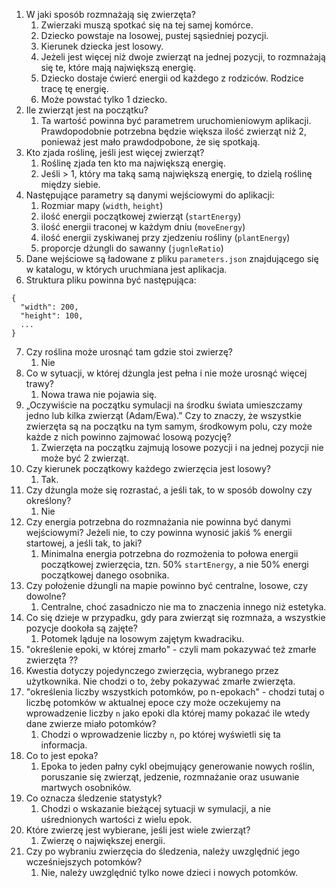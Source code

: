 1. W jaki sposób rozmnażają się zwierzęta?
   1. Zwierzaki muszą spotkać się na tej samej komórce.
   2. Dziecko powstaje na losowej, pustej sąsiedniej pozycji.
   3. Kierunek dziecka jest losowy.
   4. Jeżeli jest więcej niż dwoje zwierząt na jednej pozycji, to rozmnażają się te, które mają największą energię.
   5. Dziecko dostaje ćwierć energii od każdego z rodziców. Rodzice tracę tę energię.
   6. Może powstać tylko 1 dziecko. 
2. Ile zwierząt jest na początku?
   1. Ta wartość powinna być parametrem uruchomieniowym aplikacji. Prawdopodobnie potrzebna będzie większa ilość zwierząt
      niż 2, ponieważ jest mało prawdodpobone, że się spotkają.
3. Kto zjada roślinę, jeśli jest więcej zwierząt?
   1. Roślinę zjada ten kto ma największą energię.
   2. Jeśli > 1, który ma taką samą największą energię, to dzielą roślinę między siebie.
4. Następujące parametry są danymi wejściowymi do aplikacji:
   1. Rozmiar mapy (`width`, `height`)
   2. ilość energii początkowej zwierząt (`startEnergy`)
   3. ilość energii traconej w każdym dniu (`moveEnergy`)
   4. ilość energii zyskiwanej przy zjedzeniu rośliny (`plantEnergy`)
   4. proporcje dżungli do sawanny (`jugnleRatio`)
5. Dane wejściowe są ładowane z pliku `parameters.json` znajdującego się w katalogu, w których uruchmiana jest
   aplikacja.
6. Struktura pliku powinna być następująca:
```
{ 
  "width": 200,
  "height": 100,
  ...
}
```
7. Czy roślina może urosnąć tam gdzie stoi zwierzę?
   1. Nie
8. Co w sytuacji, w której dżungla jest pełna i nie może urosnąć więcej trawy? 
   1. Nowa trawa nie pojawia się.
9. „Oczywiście na początku symulacji na środku świata umieszczamy jedno lub kilka zwierząt (Adam/Ewa).”
   Czy to znaczy, że wszystkie zwierzęta są na początku na tym samym, środkowym polu, czy może każde z nich powinno zajmować 
   losową pozycję?
   1. Zwierzęta na początku zajmują losowe pozycji i na jednej pozycji nie może być 2 zwierząt.
5. Czy kierunek początkowy każdego zwierzęcia jest losowy?
   1. Tak.
6. Czy dżungla może się rozrastać, a jeśli tak, to w sposób dowolny czy określony?
   1. Nie
7. Czy energia potrzebna do rozmnażania nie powinna być danymi wejściowymi? Jeżeli nie, to czy powinna wynosić jakiś % energii startowej, a jeśli tak, to jaki?
   1. Minimalna energia potrzebna do rozmożenia to połowa energii początkowej zwierzęcia, 
      tzn. 50% `startEnergy`, a nie 50% energi początkowej danego osobnika.
8. Czy położenie dżungli na mapie powinno być centralne, losowe, czy dowolne?
   1. Centralne, choć zasadniczo nie ma to znaczenia innego niż estetyka.
9. Co się dzieje w przypadku, gdy para zwierząt się rozmnaża, a wszystkie pozycje dookoła są zajęte?
   1. Potomek ląduje na losowym zajętym kwadraciku.
10. "określenie epoki, w której zmarło" - czyli mam pokazywać też zmarłe zwierzęta ??
   1. Kwestia dotyczy pojedynczego zwierzęcia, wybranego przez użytkownika. Nie chodzi o to, żeby pokazywać zmarłe zwierzęta.
11. "określenia liczby wszystkich potomków, po n-epokach" - chodzi tutaj o liczbę potomków w aktualnej epoce
    czy może oczekujemy na wprowadzenie liczby `n` jako epoki dla której mamy pokazać ile wtedy dane 
    zwierze miało potomków?
    1. Chodzi o wprowadzenie liczby `n`, po której wyświetli się ta informacja.
12. Co to jest epoka?
    1. Epoka to jeden pałny cykl obejmujący generowanie nowych roślin, poruszanie się zwierząt, jedzenie, rozmnażanie
       oraz usuwanie martwych osobników.
13. Co oznacza śledzenie statystyk?
    1. Chodzi o wskazanie bieżącej sytuacji w symulacji, a nie uśrednionych wartości z wielu epok.
14. Które zwierzę jest wybierane, jeśli jest wiele zwierząt?
    1. Zwierzę o największej energii.
15. Czy po wybraniu zwierzęcia do śledzenia, należy uwzględnić jego wcześniejszych potomków?
    1. Nie, należy uwzględnić tylko nowe dzieci i nowych potomków.
